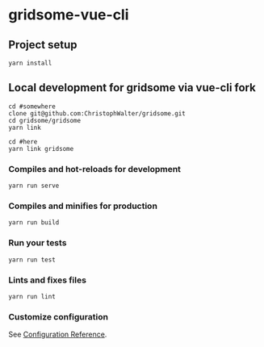 # gridsome-vue-cli

## Project setup
```
yarn install
```
## Local development for gridsome via vue-cli fork
```
cd #somewhere
clone git@github.com:ChristophWalter/gridsome.git
cd gridsome/gridsome
yarn link
```

```
cd #here
yarn link gridsome
```

### Compiles and hot-reloads for development
```
yarn run serve
```

### Compiles and minifies for production
```
yarn run build
```

### Run your tests
```
yarn run test
```

### Lints and fixes files
```
yarn run lint
```

### Customize configuration
See [Configuration Reference](https://cli.vuejs.org/config/).
